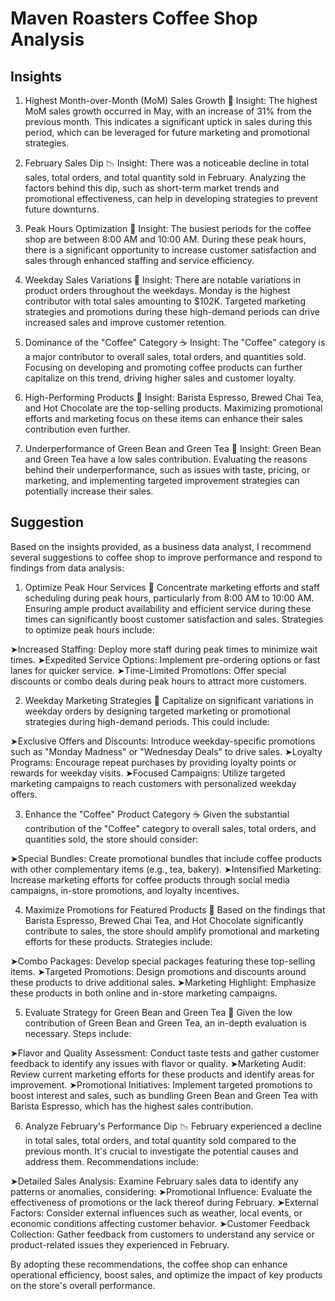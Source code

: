 # Maven Roasters Coffee Shop Analysis

## Insights

1. Highest Month-over-Month (MoM) Sales Growth 🚀
Insight: The highest MoM sales growth occurred in May, with an increase of 31% from the previous month. This indicates a significant uptick in sales during this period, which can be leveraged for future marketing and promotional strategies.

2. February Sales Dip 📉
Insight: There was a noticeable decline in total sales, total orders, and total quantity sold in February. Analyzing the factors behind this dip, such as short-term market trends and promotional effectiveness, can help in developing strategies to prevent future downturns.

3. Peak Hours Optimization 🚀
Insight: The busiest periods for the coffee shop are between 8:00 AM and 10:00 AM. During these peak hours, there is a significant opportunity to increase customer satisfaction and sales through enhanced staffing and service efficiency.

4. Weekday Sales Variations 📅
Insight: There are notable variations in product orders throughout the weekdays. Monday is the highest contributor with total sales amounting to $102K. Targeted marketing strategies and promotions during these high-demand periods can drive increased sales and improve customer retention.

5. Dominance of the "Coffee" Category ☕
Insight: The "Coffee" category is a major contributor to overall sales, total orders, and quantities sold. Focusing on developing and promoting coffee products can further capitalize on this trend, driving higher sales and customer loyalty.

6. High-Performing Products 🌟
Insight: Barista Espresso, Brewed Chai Tea, and Hot Chocolate are the top-selling products. Maximizing promotional efforts and marketing focus on these items can enhance their sales contribution even further.

7. Underperformance of Green Bean and Green Tea 🍃
Insight: Green Bean and Green Tea have a low sales contribution. Evaluating the reasons behind their underperformance, such as issues with taste, pricing, or marketing, and implementing targeted improvement strategies can potentially increase their sales.


## Suggestion

Based on the insights provided, as a business data analyst, I recommend several suggestions to coffee shop to improve performance and respond to findings from data analysis:

1. Optimize Peak Hour Services 🚀
Concentrate marketing efforts and staff scheduling during peak hours, particularly from 8:00 AM to 10:00 AM. Ensuring ample product availability and efficient service during these times can significantly boost customer satisfaction and sales. Strategies to optimize peak hours include:

➤Increased Staffing: Deploy more staff during peak times to minimize wait times.
➤Expedited Service Options: Implement pre-ordering options or fast lanes for quicker service.
➤Time-Limited Promotions: Offer special discounts or combo deals during peak hours to attract more customers.

2. Weekday Marketing Strategies 📅
Capitalize on significant variations in weekday orders by designing targeted marketing or promotional strategies during high-demand periods. This could include:

➤Exclusive Offers and Discounts: Introduce weekday-specific promotions such as "Monday Madness" or "Wednesday Deals" to drive sales.
➤Loyalty Programs: Encourage repeat purchases by providing loyalty points or rewards for weekday visits.
➤Focused Campaigns: Utilize targeted marketing campaigns to reach customers with personalized weekday offers.

3. Enhance the "Coffee" Product Category ☕
Given the substantial contribution of the "Coffee" category to overall sales, total orders, and quantities sold, the store should consider:

➤Special Bundles: Create promotional bundles that include coffee products with other complementary items (e.g., tea, bakery).
➤Intensified Marketing: Increase marketing efforts for coffee products through social media campaigns, in-store promotions, and loyalty incentives.
	
4. Maximize Promotions for Featured Products 🌟
Based on the findings that Barista Espresso, Brewed Chai Tea, and Hot Chocolate significantly contribute to sales, the store should amplify promotional and marketing efforts for these products. Strategies include:

➤Combo Packages: Develop special packages featuring these top-selling items.
➤Targeted Promotions: Design promotions and discounts around these products to drive additional sales.
➤Marketing Highlight: Emphasize these products in both online and in-store marketing campaigns.

5. Evaluate Strategy for Green Bean and Green Tea 🍃
Given the low contribution of Green Bean and Green Tea, an in-depth evaluation is necessary. Steps include:

➤Flavor and Quality Assessment: Conduct taste tests and gather customer feedback to identify any issues with flavor or quality.
➤Marketing Audit: Review current marketing efforts for these products and identify areas for improvement.
➤Promotional Initiatives: Implement targeted promotions to boost interest and sales, such as bundling Green Bean and Green Tea with Barista Espresso, which has the highest sales contribution.
	
6. Analyze February's Performance Dip 📉
February experienced a decline in total sales, total orders, and total quantity sold compared to the previous month. It's crucial to investigate the potential causes and address them. Recommendations include:

➤Detailed Sales Analysis: Examine February sales data to identify any patterns or anomalies, considering:
	➤Promotional Influence: Evaluate the effectiveness of promotions or the lack thereof during February.
	➤External Factors: Consider external influences such as weather, local events, or economic conditions affecting customer behavior.
➤Customer Feedback Collection: Gather feedback from customers to understand any service or product-related issues they experienced in February.


By adopting these recommendations, the coffee shop can enhance operational efficiency, boost sales, and optimize the impact of key products on the store's overall performance.